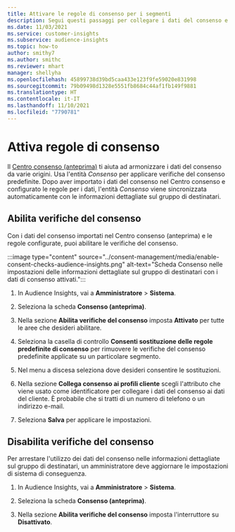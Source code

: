 ```yaml
---
title: Attivare le regole di consenso per i segmenti
description: Segui questi passaggi per collegare i dati del consenso e attivare le verifiche del consenso nelle informazioni dettagliate sul gruppo di destinatari. Un amministratore può anche disabilitare le verifiche del consenso.
ms.date: 11/03/2021
ms.service: customer-insights
ms.subservice: audience-insights
ms.topic: how-to
author: smithy7
ms.author: smithc
ms.reviewer: mhart
manager: shellyha
ms.openlocfilehash: 45899738d39bd5caa433e123f9fe59020e831998
ms.sourcegitcommit: 79b09498d1328e5551fb8684c44af1fb149f9881
ms.translationtype: HT
ms.contentlocale: it-IT
ms.lasthandoff: 11/10/2021
ms.locfileid: "7790781"
---
```

# <a name="activate-consent-rules"></a>Attiva regole di consenso

Il [Centro consenso (anteprima)](../consent-management/overview.md) ti aiuta ad armonizzare i dati del consenso da varie origini. Usa l'entità *Consenso* per applicare verifiche del consenso predefinite. Dopo aver importato i dati del consenso nel Centro consenso e configurato le regole per i dati, l'entità *Consenso* viene sincronizzata automaticamente con le informazioni dettagliate sul gruppo di destinatari.

## <a name="enable-consent-checks"></a>Abilita verifiche del consenso

Con i dati del consenso importati nel Centro consenso (anteprima) e le regole configurate, puoi abilitare le verifiche del consenso. 

:::image type="content" source="../consent-management/media/enable-consent-checks-audience-insights.png" alt-text="Scheda Consenso nelle impostazioni delle informazioni dettagliate sul gruppo di destinatari con i dati di consenso attivati.":::

1. In Audience Insights, vai a **Amministratore** > **Sistema**.

1. Seleziona la scheda **Consenso (anteprima)**.

1. Nella sezione **Abilita verifiche del consenso** imposta **Attivato** per tutte le aree che desideri abilitare.

1. Seleziona la casella di controllo **Consenti sostituzione delle regole predefinite di consenso** per rimuovere le verifiche del consenso predefinite applicate su un particolare segmento. 

1. Nel menu a discesa seleziona dove desideri consentire le sostituzioni.     

1. Nella sezione **Collega consenso ai profili cliente** scegli l'attributo che viene usato come identificatore per collegare i dati del consenso ai dati del cliente. È probabile che si tratti di un numero di telefono o un indirizzo e-mail. 

1. Seleziona **Salva** per applicare le impostazioni.

## <a name="disable-consent-checks"></a>Disabilita verifiche del consenso

Per arrestare l'utilizzo dei dati del consenso nelle informazioni dettagliate sul gruppo di destinatari, un amministratore deve aggiornare le impostazioni di sistema di conseguenza.

1. In Audience Insights, vai a **Amministratore** > **Sistema**.

1. Seleziona la scheda **Consenso (anteprima)**.

1. Nella sezione **Abilita verifiche del consenso** imposta l'interruttore su **Disattivato**.
